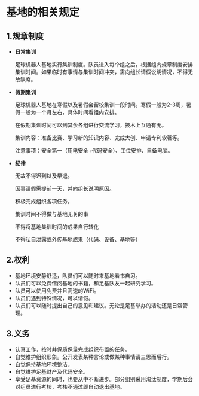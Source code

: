 # 基地的相关规定

## 1.规章制度

+ **日常集训**

  足球机器人基地实行集训制度。队员进入每个组之后，根据组内规章制度安排集训时间。如果临时有事情与集训时间冲突，需向组长请假说明情况，不得无故缺席。

+ **假期集训**

  足球机器人基地在寒假以及暑假会留校集训一段时间。寒假一般为2-3周，暑假一般为一个月左右，具体时间看组内安排。

  在假期集训时间可以到其余各组进行交流学习，技术上互通有无。

  集训内容：准备比赛、学习新的知识内容、完成大创、申请专利软著等。

  注意事项：安全第一（用电安全+代码安全）、工位安排、自备电脑。

+ **纪律**

  无故不得迟到以及早退。

  因事请假需提前一天，并向组长说明原因。

  积极完成组织各项任务。

  集训时间不得做与基地无关的事

  不得将基地集训时间的成果自行转化

  不得私自泄露或外传基地成果（代码、设备、基地等）

## 2.权利

+ 基地环境安静舒适，队员们可以随时来基地看书自习。
+ 队员们可以免费借阅基地的书籍，和足基队友一起研究学习。
+ 队员可以使用免费并且高速的WiFi。
+ 队员们遇到特殊情况，可以请假。
+ 队员们可以随时提出自己的意见和建议。无论是足基举办的活动还是日常管理。

## 3.义务

+ 认真工作，按时并保质保量完成组织布置的任务。
+ 自觉维护组织形象。公开发表某种言论或做某种事情请三思而后行。
+ 自觉保持基地环境整洁。
+ 自觉维护足基财产及代码安全。
+ 享受足基资源的同时，也要从中不断进步。部分组别采用淘汰制度，学期后会对组员进行考核，考核不通过即自动退出基地。
